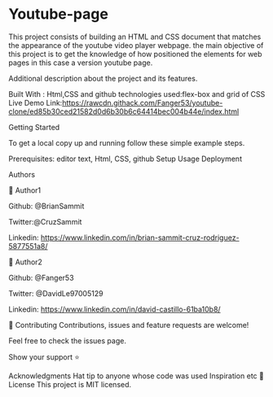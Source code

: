 # Youtube-page
This project consists of building an HTML and CSS document that matches the appearance of the youtube video player webpage.
the main objective of this project is to get the knowledge of how positioned the elements for web pages in this case a version youtube page.



Additional description about the project and its features.

Built With : Html,CSS and github 
technologies used:flex-box   and grid of CSS
Live Demo Link:https://rawcdn.githack.com/Fanger53/youtube-clone/ed85b30ced21582d0d6b30b6c64414bec004b44e/index.html

Getting Started

To get a local copy up and running follow these simple example steps.

Prerequisites: editor text, Html, CSS, github 
Setup
Usage
Deployment

Authors

👤 Author1

Github: @BrianSammit

Twitter:@CruzSammit

Linkedin: https://www.linkedin.com/in/brian-sammit-cruz-rodriguez-5877551a8/

👤 Author2

Github: @Fanger53

Twitter: @DavidLe97005129

Linkedin: https://www.linkedin.com/in/david-castillo-61ba10b8/

🤝 Contributing
Contributions, issues and feature requests are welcome!

Feel free to check the issues page.

Show your support
⭐️ 

Acknowledgments
Hat tip to anyone whose code was used
Inspiration
etc
📝 License
This project is MIT licensed.
